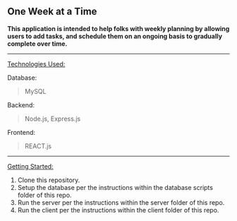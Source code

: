 ## One Week at a Time

**This application is intended to help folks with weekly planning by allowing users to add tasks, and schedule them on an ongoing basis to gradually complete over time.**

<hr>

<ins> Technologies Used: </ins>

Database:
> MySQL

Backend:

> Node.js, Express.js

Frontend:

> REACT.js

<hr>

<ins>Getting Started:</ins>

1. Clone this repository.
2. Setup the database per the instructions within the database scripts folder of this repo.
3. Run the server per the instructions within the server folder of this repo.
4. Run the client per the instructions within the client folder of this repo.
